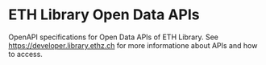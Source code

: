 # ETH Library Open Data APIs

OpenAPI specifications for Open Data APIs of ETH Library. See https://developer.library.ethz.ch for more informatione about APIs and how to access.
